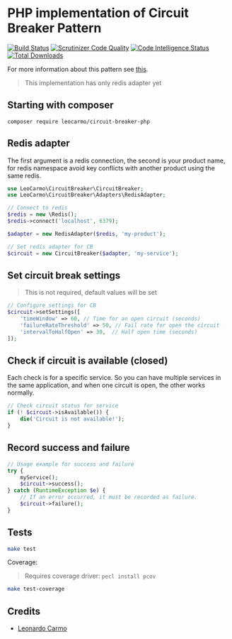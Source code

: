 # PHP implementation of Circuit Breaker Pattern  

[![Build Status](https://travis-ci.org/leocarmo/circuit-breaker-php.svg?branch=master)](https://travis-ci.org/leocarmo/circuit-breaker-php)
[![Scrutinizer Code Quality](https://scrutinizer-ci.com/g/leocarmo/circuit-breaker-php/badges/quality-score.png?b=master)](https://scrutinizer-ci.com/g/leocarmo/circuit-breaker-php/?branch=master)
[![Code Intelligence Status](https://scrutinizer-ci.com/g/leocarmo/circuit-breaker-php/badges/code-intelligence.svg?b=master)](https://scrutinizer-ci.com/code-intelligence)
[![Total Downloads](https://img.shields.io/packagist/dt/leocarmo/circuit-breaker-php.svg)](https://packagist.org/packages/leocarmo/circuit-breaker-php)

For more information about this pattern see [this](https://martinfowler.com/bliki/CircuitBreaker.html).  
  
> This implementation has only redis adapter yet

## Starting with composer
`composer require leocarmo/circuit-breaker-php`

## Redis adapter
The first argument is a redis connection, the second is your product name, for redis namespace avoid key conflicts with another product using the same redis.

```php
use LeoCarmo\CircuitBreaker\CircuitBreaker;
use LeoCarmo\CircuitBreaker\Adapters\RedisAdapter;

// Connect to redis
$redis = new \Redis();
$redis->connect('localhost', 6379);

$adapter = new RedisAdapter($redis, 'my-product');

// Set redis adapter for CB
$circuit = new CircuitBreaker($adapter, 'my-service');
```

## Set circuit break settings
> This is not required, default values will be set
```php
// Configure settings for CB
$circuit->setSettings([
    'timeWindow' => 60, // Time for an open circuit (seconds)
    'failureRateThreshold' => 50, // Fail rate for open the circuit
    'intervalToHalfOpen' => 30,  // Half open time (seconds)
]);
```

## Check if circuit is available (closed)
Each check is for a specific service. So you can have multiple services in the same application, and when one circuit is open, the other works normally.

```php
// Check circuit status for service
if (! $circuit->isAvailable()) {
    die('Circuit is not available!');
}
```

## Record success and failure
```php
// Usage example for success and failure  
try {
    myService();
    $circuit->success();
} catch (RuntimeException $e) {
    // If an error occurred, it must be recorded as failure.
    $circuit->failure();
}
```

## Tests 

```sh 
make test 
```

Coverage:

> Requires coverage driver: `pecl install pcov`

```sh 
make test-coverage 
```

## Credits
- [Leonardo Carmo](https://github.com/leocarmo)
